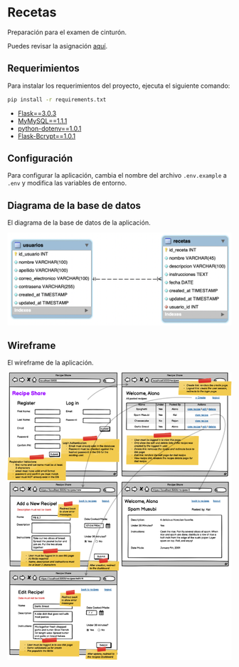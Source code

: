 # Recetas

Preparación para el examen de cinturón.

Puedes revisar la asignación [aquí](https://login.codingdojo.com/m/351/11271/77294).

## Requerimientos
Para instalar los requerimientos del proyecto, ejecuta el siguiente comando:

```bash
pip install -r requirements.txt
```

- [Flask==3.0.3](https://pypi.org/project/Flask/3.0.3/)
- [MyMySQL==1.1.1](https://pypi.org/project/PyMySQL/1.1.1/)
- [python-dotenv==1.0.1](https://pypi.org/project/python-dotenv/1.0.1/) 
- [Flask-Bcrypt==1.0.1](https://pypi.org/project/Flask-Bcrypt/1.0.1/)

## Configuración
Para configurar la aplicación, cambia el nombre del archivo `.env.example` a `.env` y modifica las variables de entorno.

## Diagrama de la base de datos
El diagrama de la base de datos de la aplicación.

![diagrama-db.png](resources/db/diagrama-db.png)

## Wireframe
El wireframe de la aplicación.

![recipes.png](resources/recipes.png)